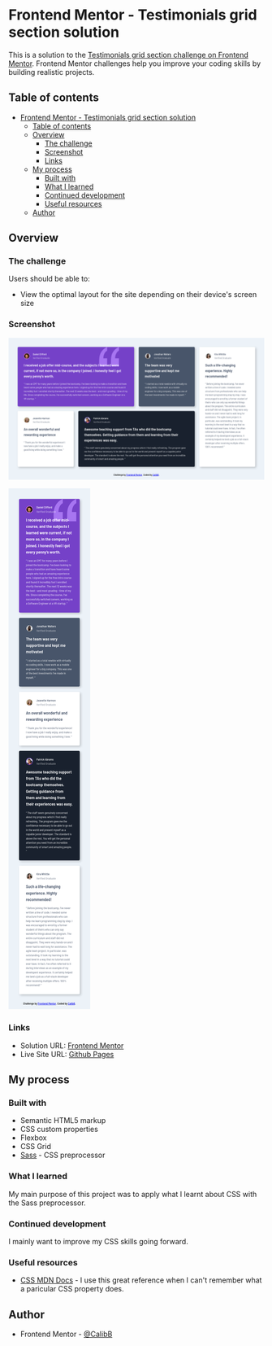 # Frontend Mentor - Testimonials grid section solution

This is a solution to the [Testimonials grid section challenge on Frontend Mentor](https://www.frontendmentor.io/challenges/testimonials-grid-section-Nnw6J7Un7). Frontend Mentor challenges help you improve your coding skills by building realistic projects. 

## Table of contents

- [Frontend Mentor - Testimonials grid section solution](#frontend-mentor---testimonials-grid-section-solution)
  - [Table of contents](#table-of-contents)
  - [Overview](#overview)
    - [The challenge](#the-challenge)
    - [Screenshot](#screenshot)
    - [Links](#links)
  - [My process](#my-process)
    - [Built with](#built-with)
    - [What I learned](#what-i-learned)
    - [Continued development](#continued-development)
    - [Useful resources](#useful-resources)
  - [Author](#author)

## Overview

### The challenge

Users should be able to:

- View the optimal layout for the site depending on their device's screen size

### Screenshot

![Desktop screenshot](./images/mentor_testimonials_desktop.png)

![Mobile screenshot](./images/mentor_testimonials_mobile.png)

### Links

- Solution URL: [Frontend Mentor](https://www.frontendmentor.io/solutions/testimonials-grid-section-challenge-8iRhWNyJm1)
- Live Site URL: [Github Pages](https://calibb.github.io/testimonials-grid-section-challenge/)

## My process

### Built with

- Semantic HTML5 markup
- CSS custom properties
- Flexbox
- CSS Grid
- [Sass](https://sass-lang.com/) - CSS preprocessor

### What I learned

My main purpose of this project was to apply what I learnt about CSS with the Sass preprocessor.

### Continued development

I mainly want to improve my CSS skills going forward.

### Useful resources

- [CSS MDN Docs](https://developer.mozilla.org/en-US/docs/Web/CSS) - I use this great reference when I can't remember what a paricular CSS property does.

## Author

- Frontend Mentor - [@CalibB](https://www.frontendmentor.io/profile/CalibB)
